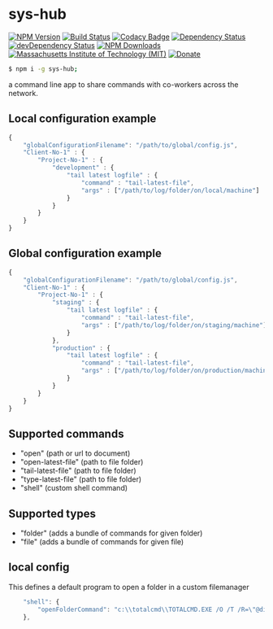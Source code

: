 # sys-hub
[![NPM Version](http://img.shields.io/npm/v/sys-hub.svg)](https://www.npmjs.org/package/sys-hub)
[![Build Status](https://travis-ci.org/s-a/sys-hub.svg)](https://travis-ci.org/s-a/sys-hub)
[![Codacy Badge](https://api.codacy.com/project/badge/grade/c49184297eae46b19b401c598e433784)](https://www.codacy.com/app/stephanahlf/sys-hub)
[![Dependency Status](https://david-dm.org/s-a/sys-hub.svg)](https://david-dm.org/s-a/sys-hub)
[![devDependency Status](https://david-dm.org/s-a/sys-hub/dev-status.svg)](https://david-dm.org/s-a/sys-hub#info=devDependencies)
[![NPM Downloads](https://img.shields.io/npm/dm/sys-hub.svg)](https://www.npmjs.org/package/sys-hub)
[![Massachusetts Institute of Technology (MIT)](https://s-a.github.io/license/img/mit.svg)](/LICENSE.md#mit)
[![Donate](http://s-a.github.io/donate/donate.svg)](http://s-a.github.io/donate/)


```bash
$ npm i -g sys-hub;
```

a command line app to share commands with co-workers across the network.


## Local configuration example
```javascript
{
    "globalConfigurationFilename": "/path/to/global/config.js",
    "Client-No-1" : {
        "Project-No-1" : {
            "development" : {
                "tail latest logfile" : {
                    "command" : "tail-latest-file",
                    "args" : ["/path/to/log/folder/on/local/machine"]
                }
            }
        }
    }
}
```

## Global configuration example
```javascript
{
    "globalConfigurationFilename": "/path/to/global/config.js",
    "Client-No-1" : {
        "Project-No-1" : {
            "staging" : {
                "tail latest logfile" : {
                    "command" : "tail-latest-file",
                    "args" : ["/path/to/log/folder/on/staging/machine"]
                }
            },
            "production" : {
                "tail latest logfile" : {
                    "command" : "tail-latest-file",
                    "args" : ["/path/to/log/folder/on/production/machine"]
                }
            }
        }
    }
}
```

## Supported commands
 - "open" (path or url to document)
 - "open-latest-file" (path to file folder)
 - "tail-latest-file" (path to file folder)
 - "type-latest-file" (path to file folder)
 - "shell" (custom shell command)

## Supported types
 - "folder" (adds a bundle of commands for given folder)
 - "file" (adds a bundle of commands for given file)


## local config
This defines a default program to open a folder in a custom filemanager

```javascript
    "shell": {
        "openFolderCommand": "c:\\totalcmd\\TOTALCMD.EXE /O /T /R=\"@dir@\""
    },
```
